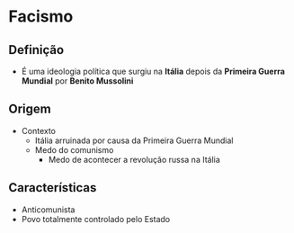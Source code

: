 # Facismo
## Definição
- É uma ideologia política que surgiu na **Itália** depois da **Primeira Guerra Mundial** por **Benito Mussolini**
## Origem
- Contexto
	- Itália arruinada por causa da Primeira Guerra Mundial
	- Medo do comunismo
		- Medo de acontecer a revolução russa na Itália
## Características
- Anticomunista
- Povo totalmente controlado pelo Estado